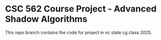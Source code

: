 #  CSC 562 Course Project - Advanced Shadow Algorithms

This repo branch contains the code for project in nc state cg class 2025. 

